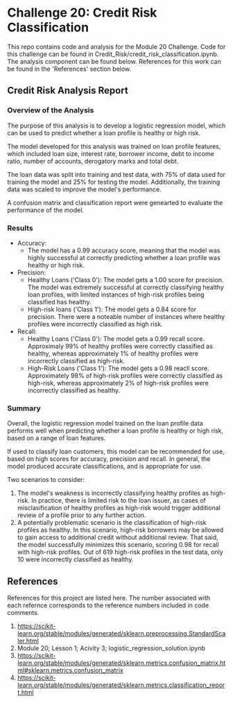 # Challenge 20: Credit Risk Classification
This repo contains code and analysis for the Module 20 Challenge. Code for this challenge can be found in Credit_Risk/credit_risk_classification.ipynb. The analysis component can be found below. References for this work can be found in the 'References' section below.


## Credit Risk Analysis Report

### Overview of the Analysis

The purpose of this analysis is to develop a logistic regression model, which can be used to predict whether a loan profile is healthy or high risk.

The model developed for this analysis was trained on loan profile features, which included loan size, interest rate, borrower income, debt to income ratio, number of accounts, derogatory marks and total debt.

The loan data was split into training and test data, with 75% of data used for training the model and 25% for testing the model. Additionally, the training data was scaled to improve the model's performance.

A confusion matrix and classification report were genearted to evaluate the performance of the model.



### Results
* Accuracy:
    * The model has a 0.99 accuracy score, meaning that the model was highly successful at correctly predicting whether a loan profile was healthy or high risk.
* Precision:
    * Healthy Loans ('Class 0'): The model gets a 1.00 score for precision. The model was extremely successful at correctly classifying healthy loan profiles, with limited instances of high-risk profiles being classified has healthy.
    * High-risk loans ('Class 1'): The model gets a 0.84 score for precision. There were a noteable number of instances where healthy profiles were incorrectly classified as high risk.
* Recall:
    * Healthy Loans ('Class 0'): The model gets a 0.99 recall score. Approximaly 99% of healthy profiles were correctly classified as healthy, whereas approximately 1% of healthy profiles were incorrectly classified as high-risk.
    * High-Risk Loans ('Class 1'): The model gets a 0.98 reacll score. Approximately 98% of high-risk profiles were correctly classified as high-risk, whereas approximately 2% of high-risk profiles were incorrectly classified as healthy.

### Summary
Overall, the logistic regression model trained on the loan profile data performs well when predicting whether a loan profile is healthy or high risk, based on a range of loan features. 

If used to classify loan customers, this model can be recommended for use, based on high scores for accuracy, precision and recall. In general, the model produced accurate classifications, and is appropriate for use.

Two scenarios to consider:
1) The model's weakness is incorrectly classifying healthy profiles as high-risk. In practice, there is limited risk to the loan issuer, as cases of misclasification of healthy profiles as high-risk would trigger additional review of a profile prior to any further action.
2) A potentially problematic scenario is the classification of high-risk profiles as healthy. In this scenario, high-risk borrowers may be allowed to gain access to additional credit without additional review. That said, the model successfully minimizes this scenario, scoring 0.98 for recall with high-risk profiles. Out of 619 high-risk profiles in the test data, only 10 were incorrectly classified as healthy. 


## References
References for this project are listed here. The number associated with each refernce corresponds to the reference numbers included in code comments.

1) https://scikit-learn.org/stable/modules/generated/sklearn.preprocessing.StandardScaler.html
2) Module 20; Lesson 1; Acivity 3; logistic_regression_solution.ipynb
3) https://scikit-learn.org/stable/modules/generated/sklearn.metrics.confusion_matrix.html#sklearn.metrics.confusion_matrix
4) https://scikit-learn.org/stable/modules/generated/sklearn.metrics.classification_report.html









